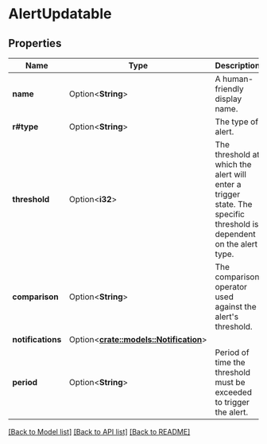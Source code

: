 # AlertUpdatable

## Properties

Name | Type | Description | Notes
------------ | ------------- | ------------- | -------------
**name** | Option<**String**> | A human-friendly display name. | [optional]
**r#type** | Option<**String**> | The type of alert. | [optional]
**threshold** | Option<**i32**> | The threshold at which the alert will enter a trigger state. The specific threshold is dependent on the alert type. | [optional]
**comparison** | Option<**String**> | The comparison operator used against the alert's threshold. | [optional]
**notifications** | Option<[**crate::models::Notification**](notification.md)> |  | [optional]
**period** | Option<**String**> | Period of time the threshold must be exceeded to trigger the alert. | [optional]

[[Back to Model list]](../README.md#documentation-for-models) [[Back to API list]](../README.md#documentation-for-api-endpoints) [[Back to README]](../README.md)


